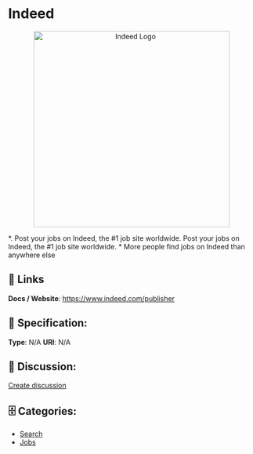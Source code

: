 # Indeed
<p align="center">
    <img width="400" src="https://raw.githubusercontent.com/apis-list/apis-list/main/apis/indeed/logo_256x256.png" alt="Indeed Logo"/>
</p>

*.  Post your jobs on Indeed, the #1 job site worldwide. Post your jobs on Indeed, the #1 job site worldwide. * More people find jobs on Indeed than anywhere else

##  🔗 Links
**Docs / Website**: https://www.indeed.com/publisher

## 🧬 Specification:
**Type**: N/A
**URI**: N/A

## 💬 Discussion:
[Create discussion](https://github.com/apis-list/apis-list/discussions/new)

## 🗄️ Categories:
- [Search](https://github.com/apis-list/apis-list#search)
- [Jobs](https://github.com/apis-list/apis-list#jobs)



